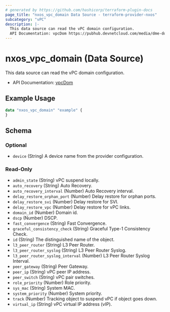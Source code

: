 ```yaml
---
# generated by https://github.com/hashicorp/terraform-plugin-docs
page_title: "nxos_vpc_domain Data Source - terraform-provider-nxos"
subcategory: "vPC"
description: |-
  This data source can read the vPC domain configuration.
  API Documentation: vpcDom https://pubhub.devnetcloud.com/media/dme-docs-10-2-2/docs/System/vpc:Dom/
---
```


# nxos_vpc_domain (Data Source)

This data source can read the vPC domain configuration.

- API Documentation: [vpcDom](https://pubhub.devnetcloud.com/media/dme-docs-10-2-2/docs/System/vpc:Dom/)

## Example Usage

```terraform
data "nxos_vpc_domain" "example" {
}
```

<!-- schema generated by tfplugindocs -->
## Schema

### Optional

- `device` (String) A device name from the provider configuration.

### Read-Only

- `admin_state` (String) vPC suspend locally.
- `auto_recovery` (String) Auto Recovery.
- `auto_recovery_interval` (Number) Auto Recovery interval.
- `delay_restore_orphan_port` (Number) Delay restore for orphan ports.
- `delay_restore_svi` (Number) Delay restore for SVI.
- `delay_restore_vpc` (Number) Delay restore for vPC links.
- `domain_id` (Number) Domain id.
- `dscp` (Number) DSCP.
- `fast_convergence` (String) Fast Convergence.
- `graceful_consistency_check` (String) Graceful Type-1 Consistency Check.
- `id` (String) The distinguished name of the object.
- `l3_peer_router` (String) L3 Peer Router.
- `l3_peer_router_syslog` (String) L3 Peer Router Syslog.
- `l3_peer_router_syslog_interval` (Number) L3 Peer Router Syslog Interval.
- `peer_gateway` (String) Peer Gateway.
- `peer_ip` (String) vPC peer IP address.
- `peer_switch` (String) vPC pair switches.
- `role_priority` (Number) Role priority.
- `sys_mac` (String) System MAC.
- `system_priority` (Number) System priority.
- `track` (Number) Tracking object to suspend vPC if object goes down.
- `virtual_ip` (String) vPC virtual IP address (vIP).


